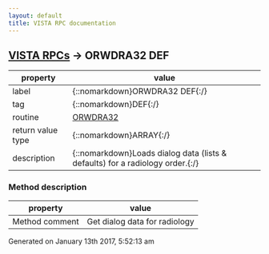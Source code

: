 ```yaml
---
layout: default
title: VISTA RPC documentation
---
```




## [VISTA RPCs](TableOfContent.md) &#8594; ORWDRA32 DEF 

 property | value 
--- | --- 
 label | {::nomarkdown}ORWDRA32 DEF{:/}
 tag | {::nomarkdown}DEF{:/}
 routine | [ORWDRA32](http://code.osehra.org/dox/Routine_ORWDRA32_source.html)
 return value type | {::nomarkdown}ARRAY{:/}
 description | {::nomarkdown}Loads dialog data (lists & defaults) for a radiology order.{:/}


### Method description

 property | value 
--- | --- 
 Method comment | Get dialog data for radiology




 Generated on January 13th 2017, 5:52:13 am